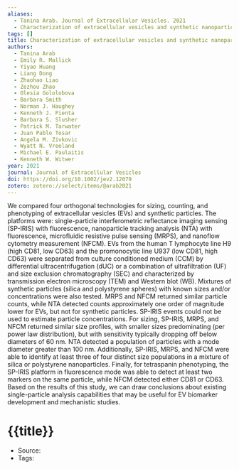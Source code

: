 ```yaml
---
aliases:
  - Tanina Arab. Journal of Extracellular Vesicles. 2021
  - Characterization of extracellular vesicles and synthetic nanoparticles with four orthogonal single-particle analysis platforms
tags: []
title: Characterization of extracellular vesicles and synthetic nanoparticles with four orthogonal single-particle analysis platforms
authors:
  - Tanina Arab
  - Emily R. Mallick
  - Yiyao Huang
  - Liang Dong
  - Zhaohao Liao
  - Zezhou Zhao
  - Olesia Gololobova
  - Barbara Smith
  - Norman J. Haughey
  - Kenneth J. Pienta
  - Barbara S. Slusher
  - Patrick M. Tarwater
  - Juan Pablo Tosar
  - Angela M. Zivkovic
  - Wyatt N. Vreeland
  - Michael E. Paulaitis
  - Kenneth W. Witwer
year: 2021
journal: Journal of Extracellular Vesicles
doi: https://doi.org/10.1002/jev2.12079
zotero: zotero://select/items/@arab2021
---
```

<!-- START_ABSTRACT -->
We compared four orthogonal technologies for sizing, counting, and phenotyping of extracellular vesicles (EVs) and synthetic particles. The platforms were: single-particle interferometric reflectance imaging sensing (SP-IRIS) with fluorescence, nanoparticle tracking analysis (NTA) with fluorescence, microfluidic resistive pulse sensing (MRPS), and nanoflow cytometry measurement (NFCM). EVs from the human T lymphocyte line H9 (high CD81, low CD63) and the promonocytic line U937 (low CD81, high CD63) were separated from culture conditioned medium (CCM) by differential ultracentrifugation (dUC) or a combination of ultrafiltration (UF) and size exclusion chromatography (SEC) and characterized by transmission electron microscopy (TEM) and Western blot (WB). Mixtures of synthetic particles (silica and polystyrene spheres) with known sizes and/or concentrations were also tested. MRPS and NFCM returned similar particle counts, while NTA detected counts approximately one order of magnitude lower for EVs, but not for synthetic particles. SP-IRIS events could not be used to estimate particle concentrations. For sizing, SP-IRIS, MRPS, and NFCM returned similar size profiles, with smaller sizes predominating (per power law distribution), but with sensitivity typically dropping off below diameters of 60 nm. NTA detected a population of particles with a mode diameter greater than 100 nm. Additionally, SP-IRIS, MRPS, and NFCM were able to identify at least three of four distinct size populations in a mixture of silica or polystyrene nanoparticles. Finally, for tetraspanin phenotyping, the SP-IRIS platform in fluorescence mode was able to detect at least two markers on the same particle, while NFCM detected either CD81 or CD63. Based on the results of this study, we can draw conclusions about existing single-particle analysis capabilities that may be useful for EV biomarker development and mechanistic studies.
<!-- END_ABSTRACT -->

<!-- START_TEMPLATE -->
# {{title}}

- Source:
- Tags: 
<!-- END_TEMPLATE -->